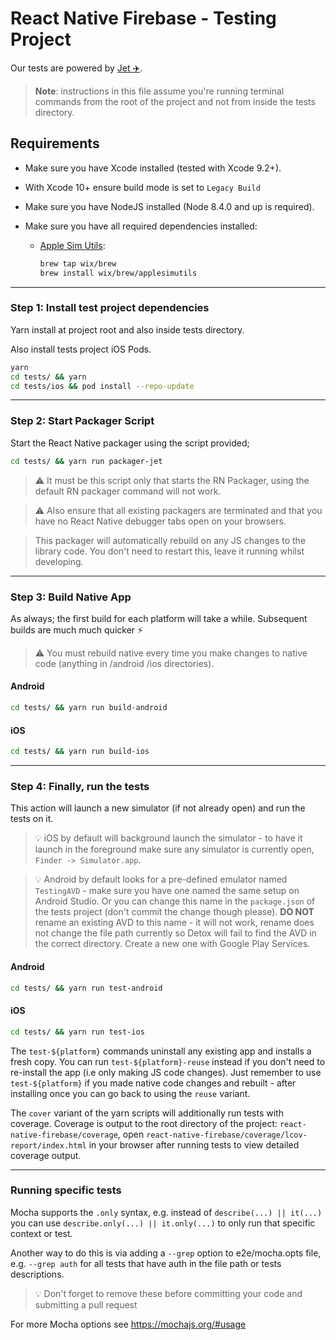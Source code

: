 # React Native Firebase - Testing Project

Our tests are powered by [Jet ✈️](https://github.com/invertase/jet).

> **Note**: instructions in this file assume you're running terminal commands from the root of the project and not from inside the tests directory.

## Requirements

- Make sure you have Xcode installed (tested with Xcode 9.2+).
- With Xcode 10+ ensure build mode is set to `Legacy Build`
- Make sure you have NodeJS installed (Node 8.4.0 and up is required).
- Make sure you have all required dependencies installed:

  - [Apple Sim Utils](https://github.com/wix/AppleSimulatorUtils):

    ```bash
    brew tap wix/brew
    brew install wix/brew/applesimutils
    ```

---

### Step 1: Install test project dependencies

Yarn install at project root and also inside tests directory.

Also install tests project iOS Pods.

```bash
yarn
cd tests/ && yarn
cd tests/ios && pod install --repo-update
```

---

### Step 2: Start Packager Script

Start the React Native packager using the script provided;

```bash
cd tests/ && yarn run packager-jet
```

> ⚠️ It must be this script only that starts the RN Packager, using the default RN packager command will not work.

> ⚠️ Also ensure that all existing packagers are terminated and that you have no React Native debugger tabs open on your browsers.

> This packager will automatically rebuild on any JS changes to the library code. You don't need to restart this, leave it running whilst developing.

---

### Step 3: Build Native App

As always; the first build for each platform will take a while. Subsequent builds are much much quicker ⚡️

> ⚠️ You must rebuild native every time you make changes to native code (anything in /android /ios directories).

#### Android

```bash
cd tests/ && yarn run build-android
```

#### iOS

```bash
cd tests/ && yarn run build-ios
```

---

### Step 4: Finally, run the tests

This action will launch a new simulator (if not already open) and run the tests on it.

> 💡 iOS by default will background launch the simulator - to have
> it launch in the foreground make sure any simulator is currently open, `Finder -> Simulator.app`.

> 💡 Android by default looks for a pre-defined emulator named `TestingAVD` - make sure you have one named the same setup on Android Studio.
> Or you can change this name in the `package.json` of the tests project (don't commit the change though please).
> **DO NOT** rename an existing AVD to this name - it will not work, rename does not change the file path currently so Detox will
> fail to find the AVD in the correct directory. Create a new one with Google Play Services.

#### Android

```bash
cd tests/ && yarn run test-android
```

#### iOS

```bash
cd tests/ && yarn run test-ios
```

The `test-${platform}` commands uninstall any existing app and installs a fresh copy. You can
run `test-${platform}-reuse` instead if you don't need to re-install the app (i.e only making JS code changes).
Just remember to use `test-${platform}` if you made native code changes and rebuilt - after installing once you can
go back to using the `reuse` variant.

The `cover` variant of the yarn scripts will additionally run tests with coverage.
Coverage is output to the root directory of the project: `react-native-firebase/coverage`,
open `react-native-firebase/coverage/lcov-report/index.html` in your browser after running tests
to view detailed coverage output.

---

### Running specific tests

Mocha supports the `.only` syntax, e.g. instead of `describe(...) || it(...)` you can use `describe.only(...) || it.only(...)` to only run that specific context or test.

Another way to do this is via adding a `--grep` option to e2e/mocha.opts file, e.g. `--grep auth` for all tests that have auth in the file path or tests descriptions.

> 💡 Don't forget to remove these before committing your code and submitting a pull request

For more Mocha options see https://mochajs.org/#usage
